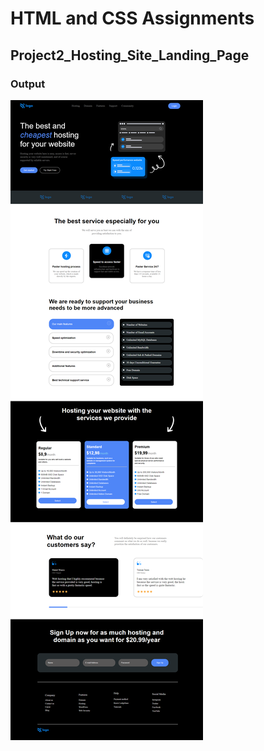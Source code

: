 # HTML and CSS Assignments #

## Project2_Hosting_Site_Landing_Page ##

### Output ###


![output](./output.png)